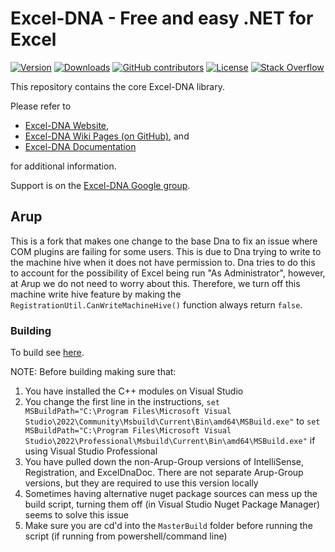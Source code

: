 # Excel-DNA - Free and easy .NET for Excel

[![Version](https://img.shields.io/nuget/vpre/ExcelDna.AddIn.svg)](https://www.nuget.org/packages/ExcelDna.AddIn)
[![Downloads](https://img.shields.io/nuget/dt/ExcelDna.AddIn.svg)](https://www.nuget.org/packages/ExcelDna.AddIn)
[![GitHub contributors](https://img.shields.io/github/contributors/Excel-DNA/ExcelDna.svg)](https://github.com/Excel-DNA/ExcelDna/graphs/contributors)
[![License](https://img.shields.io/github/license/Excel-DNA/ExcelDna.svg)](https://github.com/Excel-DNA/ExcelDna/blob/master/LICENSE.txt)
[![Stack Overflow](https://img.shields.io/badge/stack%20overflow-excel--dna-orange.svg)](http://stackoverflow.com/questions/tagged/excel-dna)

This repository contains the core Excel-DNA library.

Please refer to
* [Excel-DNA Website](http://excel-dna.net), 
* [Excel-DNA Wiki Pages (on GitHub)](https://github.com/Excel-DNA/ExcelDna/wiki), and 
* [Excel-DNA Documentation](https://excel-dna.net/docs/introduction)

for additional information.

Support is on the [Excel-DNA Google group](https://groups.google.com/forum/#!forum/exceldna).

## Arup

This is a fork that makes one change to the base Dna to fix an issue where COM plugins are failing for some users. This is due to Dna trying to write to the machine hive when it does not have permission to. Dna tries to do this to account for the possibility of Excel being run "As Administrator", however, at Arup we do not need to worry about this. Therefore, we turn off this machine write hive feature by making the `RegistrationUtil.CanWriteMachineHive()` function always return `false`.

### Building

To build see [here](https://excel-dna.net/docs/guides-advanced/building-excedna-from-source).

NOTE: Before building making sure that:
1. You have installed the C++ modules on Visual Studio
2. You change the first line in the instructions, `set MSBuildPath="C:\Program Files\Microsoft Visual Studio\2022\Community\Msbuild\Current\Bin\amd64\MSBuild.exe"` to `set MSBuildPath="C:\Program Files\Microsoft Visual Studio\2022\Professional\Msbuild\Current\Bin\amd64\MSBuild.exe"` if using Visual Studio Professional
3. You have pulled down the non-Arup-Group versions of IntelliSense, Registration, and ExcelDnaDoc. There are not separate Arup-Group versions, but they are required to use this version locally
4. Sometimes having alternative nuget package sources can mess up the build script, turning them off (in Visual Studio Nuget Package Manager) seems to solve this issue
5. Make sure you are cd'd into the `MasterBuild` folder before running the script (if running from powershell/command line)

